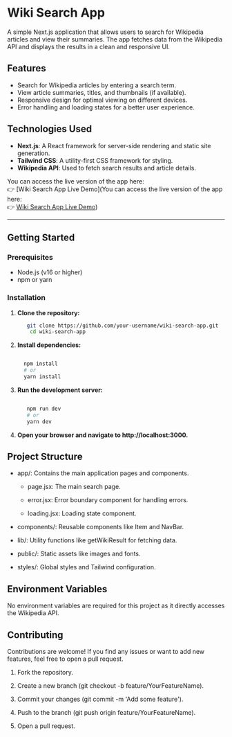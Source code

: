 # Wiki Search App

A simple Next.js application that allows users to search for Wikipedia articles and view their summaries. The app fetches data from the Wikipedia API and displays the results in a clean and responsive UI.

## Features

- Search for Wikipedia articles by entering a search term.
- View article summaries, titles, and thumbnails (if available).
- Responsive design for optimal viewing on different devices.
- Error handling and loading states for a better user experience.

## Technologies Used

- **Next.js**: A React framework for server-side rendering and static site generation.
- **Tailwind CSS**: A utility-first CSS framework for styling.
- **Wikipedia API**: Used to fetch search results and article details.

You can access the live version of the app here:  
👉 [Wiki Search App Live Demo](You can access the live version of the app here:  
👉 [Wiki Search App Live Demo](https://your-live-site-url.com))

---

## Getting Started

### Prerequisites

- Node.js (v16 or higher)
- npm or yarn

### Installation

1. **Clone the repository:**

   ```bash
      git clone https://github.com/your-username/wiki-search-app.git
       cd wiki-search-app
2. **Install dependencies:**

    ```bash

      npm install
      # or
      yarn install

3. **Run the development server:**

    ```bash

       npm run dev
       # or
       yarn dev

4. **Open your browser and navigate to http://localhost:3000.**

## Project Structure
   
* app/: Contains the main application pages and components.

  - page.jsx: The main search page.

  - error.jsx: Error boundary component for handling errors.

  - loading.jsx: Loading state component.

* components/: Reusable components like Item and NavBar.

* lib/: Utility functions like getWikiResult for fetching data.

* public/: Static assets like images and fonts.

* styles/: Global styles and Tailwind configuration.

## Environment Variables

 No environment variables are required for this project as it directly accesses the Wikipedia API.



## Contributing

 Contributions are welcome! If you find any issues or want to add new features, feel free to open a pull request.

 1. Fork the repository.

 2. Create a new branch (git checkout -b feature/YourFeatureName).

 3. Commit your changes (git commit -m 'Add some feature').

 4. Push to the branch (git push origin feature/YourFeatureName).

 5. Open a pull request.


